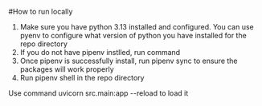 #How to run locally
1. Make sure you have python 3.13 installed and configured. You can use pyenv to configure what version of python you have installed for the repo directory
2. If you do not have pipenv instlled, run command <pip install pipenv>
3. Once pipenv is successfully install, run pipenv sync to ensure the packages will work properly
4. Run pipenv shell in the repo directory


Use command 
uvicorn src.main:app --reload 
to load it
